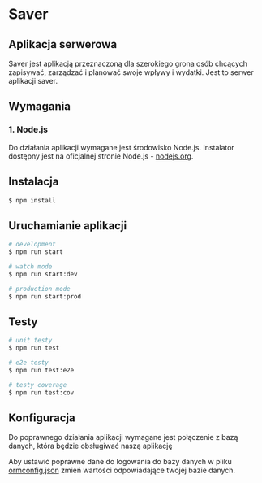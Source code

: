 # Saver
## Aplikacja serwerowa

Saver jest aplikacją przeznaczoną dla szerokiego grona osób chcących zapisywać, zarządzać i planować swoje wpływy i wydatki. Jest to serwer aplikacji saver.

## Wymagania

### 1. Node.js

Do działania aplikacji wymagane jest środowisko Node.js.
Instalator dostępny jest na oficjalnej stronie Node.js - [nodejs.org](https://nodejs.org). 

## Instalacja

```bash
$ npm install
```

## Uruchamianie aplikacji

```bash
# development
$ npm run start

# watch mode
$ npm run start:dev

# production mode
$ npm run start:prod
```

## Testy

```bash
# unit testy
$ npm run test

# e2e testy
$ npm run test:e2e

# testy coverage
$ npm run test:cov
```

## Konfiguracja
Do poprawnego działania aplikacji wymagane jest połączenie z bazą danych, która będzie obsługiwać naszą aplikację

Aby ustawić poprawne dane do logowania do bazy danych w pliku [ormconfig.json](ormconfig.json) zmień wartości odpowiadające twojej bazie danych.